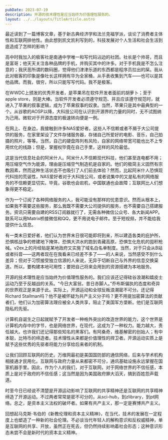```yaml
---
pubDate: 2023-07-19
description: 开源的技术理性是应当始终为价值理性服务的。
layout: ../../layouts/TitleArticle.astro
---
```


最近读到了一篇博客文章，基于新古典经济学和法兰克福学派，谈论了消费者主体性和互联网排他性。由此想到凯文凯利写到的，科技发展对个人生活和社会生活到底造成了怎样的影响？

高中时我加入的极客社是南通中学唯一和写代码沾边的社团。社长是个帅哥，而且是富哥；他天天关注各种品牌的手机，并购买其中的许多。对于手机我是不怎么注意的；我厌恶所谓的数码圈，觉得他们津津乐道的东西都是程序员拉出的屎。我从此对极客的印象是像社长这样拥有华为全家桶，从手表收集到汽车——也可以是其他品牌。而我，很穷，所以只能写写代码。我不是极客。

在WWDC上颁发的优秀开发者，是苹果吊在软件开发者面前的胡萝卜；至于apple
store，则是大棒。当软件开发者必须遵守规范、并且应该遵守规范时，就进入了苹果的叙事逻辑，成为了苹果叙事的奴隶。当然，苹果只是其中最典型的一个。从谷歌的AOSP以降，大科技公司在认识到开源界的力量的同时，无不试图纳为己用。微软对于开源态度的极速转向便是一例。

在网上、在身边，我接触到许多NAS爱好者。这些人不信赖或者不屑于大公司提供的服务，在家里架设了文件存储服务器，存储自己所爱好的电影、音乐，自己拍摄的照片，等等。当然，自己的硬盘阵列有风险，自家的网络带宽可能也比不上专用优化的线路；但是，掌握权毕竟在自己手里，这样的风险最低。

这是当代信息社会的阿米什人。阿米什人不信赖现代科技，他们甚至连电都不用；用压缩空气作为能源，理由是压缩空气制造机是自家的。他们的极简主义固然有宗教因素，然而这种生活状态不也吸引了人们前去体验？然而，比起阿米什人恐惧现代科技的荒诞性，NAS爱好者对于大科技公司，或者说集中的又是私有的网络服务的不信赖更显切实。毕竟，谷歌也会宕机，中国联通也会故障；互联网比人们想象得更不稳定。

作为一个订阅了各种网络服务的人，我可能没有那样的忧患意识。然而从根本上，如果我不需要这些服务，那么我既不需要大公司提供的服务，也不需要自己搭建服务。资讯只需要自建的RSS订阅器就行了，无需各种微信公众号、各大新闻APP。联系可以用Matrix桥接微信和QQ，更不用说电子邮件。至于短视频，并不能给我提供什么信息。

有一类末日爱好者，他们认为世界末日很可能即将到来，所以建造各类的庇护所，恐惧核战争的修建地下掩体，恐惧大洪水的跑到青藏高原，恐惧生化危机的囤积枪械。v2ex上的月经贴是某地政府又实施了域名白名单制度。当然，对于只会从B站或者抖音——这两者现在在我看来已经差不多了——的人来说，当然感受不到什么差异；但对于习惯接受独立信源的人来说，无异于切断自己与外界的信息交换渠道。所以，要构建本地可用性；要把自己将来会用到的资源搭建为本地服务。

开源的技术理性是应当始终为价值理性服务的。我们应该还记得硅谷浪潮和嬉皮士运动乃至于反越战的关系。“今日大富翁，昔日赤脚人。”乔布斯偏执的态度和奇异的世界观正是来源于此。实际上，开源运动和全球反叛浪潮密不可分。还记得Richard
Stallman吗？他不是被怀疑为共产主义分子吗？更不用提加密算法的贡献者们，他们认为加密算法理应被全人类共享，阻止了美国军方垄断。他们是互联网隐私的先驱。

计算机自诞生之日起就赋予了开发者一种格外突出的改造世界的能力，这个世界是计算机内存中的字节，也是网络世界，在现代，这成为了一种权力。能力越大，责任越大。也许我们还记得那些知名的黑客们。有阿桑奇，维基解密的创始人；有中本聪，比特币的缔造者。技术理性从来都是价值理性的捍卫者。开源运动实质上是赋予这些优秀的先驱者将能力分享给后来者的机制。

让我们回顾互联网的历史。万维网最初是美国国防部的通信网络，后来与学术机构相接通才民用化。互联网与政府力量从来都密不可分，通讯基础设施永远掌握在国家机器手里。因此，作为个人的我们，对于互联网，对于网络世界的不信任感，本质上是对于政府的不信任感；这当然是因为美国政府罪大滔天，搞到百姓怨声载道。

时至今日已经说不清楚是开源运动影响了互联网的共享精神还是互联网的共享精神缔造了开源运动。不过两者常常是密不可分的，从sci-hub，到zlibrary，到pt网络。总之，是资本主义法权的破坏者。如果有共产主义，那一定是赛博共产主义。

回想起马克斯·韦伯的《新教伦理和资本主义精神》，在当代，技术的发展在一定程度上也塑造了一种新的社会伦理。不必谈当代年轻人的解构意识和反权威精神，单是互联网的共享、开放，虽然正在死去，但仍然持续影响着社会形态；这种意识形态未尝不会是新时代的资本主义精神。
